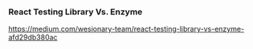 ### React Testing Library Vs. Enzyme
https://medium.com/wesionary-team/react-testing-library-vs-enzyme-afd29db380ac